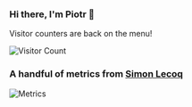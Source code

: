 ### Hi there, I'm Piotr 👋
Visitor counters are back on the menu!

![Visitor Count](https://profile-counter.glitch.me/slawinski/count.svg)

### A handful of metrics from [Simon Lecoq](https://github.com/lowlighter/metrics)
![Metrics](https://github.com/my-github-user/my-github-user/blob/master/github-metrics.svg)
<!-- ![Metrics](https://metrics.lecoq.io/slawinski?template=classic&languages=1&lines=1&rss=1&languages.limit=8&languages.colors=github&languages.threshold=0%25&rss.source=https%3A%2F%2Fslawinski.dev%2Frss.xml&rss.limit=4&config.timezone=Europe%2FRome) -->
